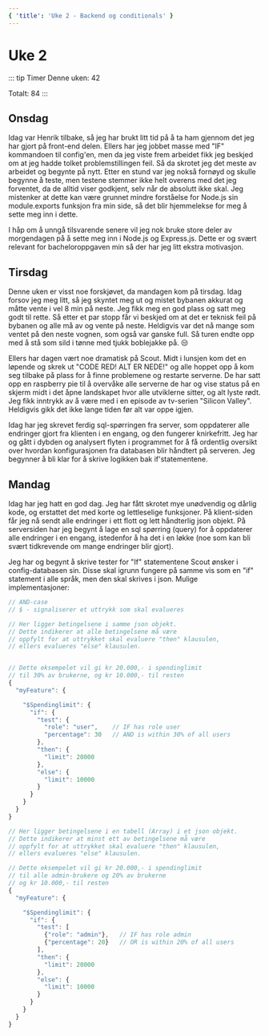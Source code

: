 ```yaml
---
{ 'title': 'Uke 2 - Backend og conditionals' }
---
```


# Uke 2

::: tip Timer
Denne uken: 42

Totalt: 84
:::

## Onsdag

Idag var Henrik tilbake, så jeg har brukt litt tid på å ta ham gjennom det jeg har gjort på front-end delen.
Ellers har jeg jobbet masse med "IF" kommandoen til config'en, men da jeg viste frem arbeidet fikk jeg beskjed om at jeg hadde tolket problemstillingen feil. Så da skrotet jeg det meste av arbeidet og begynte på nytt. Etter en stund var jeg nokså fornøyd og skulle begynne å teste, men testene stemmer ikke helt overens med det jeg forventet, da de alltid viser godkjent, selv når de absolutt ikke skal. Jeg mistenker at dette kan være grunnet mindre forståelse for Node.js sin module.exports funksjon fra min side, så det blir hjemmelekse for meg å sette meg inn i dette.

I håp om å unngå tilsvarende senere vil jeg nok bruke store deler av morgendagen på å sette meg inn i Node.js og Express.js. Dette er og svært relevant for bacheloroppgaven min så der har jeg litt ekstra motivasjon.

## Tirsdag

Denne uken er visst noe forskjøvet, da mandagen kom på tirsdag.
Idag forsov jeg meg litt, så jeg skyntet meg ut og mistet bybanen akkurat og måtte vente i vel 8 min på neste. Jeg fikk meg en god plass og satt meg godt til rette. Så etter et par stopp får vi beskjed om at det er teknisk feil på bybanen og alle må av og vente på neste. Heldigvis var det nå mange som ventet på den neste vognen, som også var ganske full. Så turen endte opp med å stå som sild i tønne med tjukk boblejakke på. :unamused:

Ellers har dagen vært noe dramatisk på Scout. Midt i lunsjen kom det en løpende og skrek ut "CODE RED! ALT ER NEDE!" og alle hoppet opp å kom seg tilbake på plass for å finne problemene og restarte serverne. De har satt opp en raspberry pie til å overvåke alle serverne de har og vise status på en skjerm midt i det åpne landskapet hvor alle utviklerne sitter, og alt lyste rødt. Jeg fikk inntrykk av å være med i en episode av tv-serien "Silicon Valley". Heldigvis gikk det ikke lange tiden før alt var oppe igjen.

Idag har jeg skrevet ferdig sql-spørringen fra server, som oppdaterer alle endringer gjort fra klienten i en engang, og den fungerer knirkefritt.
Jeg har og gått i dybden og analysert flyten i programmet for å få ordentlig oversikt over hvordan konfigurasjonen fra databasen blir håndtert på serveren. Jeg begynner å bli klar for å skrive logikken bak if'statementene.

## Mandag

Idag har jeg hatt en god dag. Jeg har fått skrotet mye unødvendig og dårlig kode, og erstattet det med korte og lettleselige funksjoner.
På klient-siden får jeg nå sendt alle endringer i ett flott og lett håndterlig json objekt. På serversiden har jeg begynt å lage en sql spørring (query) for å oppdaterer alle endringer i en engang, istedenfor å ha det i en løkke (noe som kan bli svært tidkrevende om mange endringer blir gjort).

Jeg har og begynt å skrive tester for "If" statementene Scout ønsker i config-databasen sin. Disse skal igrunn fungere på samme vis som en "if" statement i alle språk, men den skal skrives i json.
Mulige implementasjoner:

```js
// AND-case
// $ - signaliserer et uttrykk som skal evalueres

// Her ligger betingelsene i samme json objekt.
// Dette indikerer at alle betingelsene må være
// oppfylt for at uttrykket skal evaluere "then" klausulen,
// ellers evalueres "else" klausulen.


// Dette eksempelet vil gi kr 20.000,- i spendinglimit
// til 30% av brukerne, og kr 10.000,- til resten
{
  "myFeature": {

    "$Spendinglimit": {
      "if": {
        "test": {
          "role": "user",    // IF has role user
          "percentage": 30   // AND is within 30% of all users
        },
        "then": {
          "limit": 20000
        },
        "else": {
          "limit": 10000
        }
      }
    }
  }
}
```

```js
// Her ligger betingelsene i en tabell (Array) i et json objekt.
// Dette indikerer at minst ett av betingelsene må være
// oppfylt for at uttrykket skal evaluere "then" klausulen,
// ellers evalueres "else" klausulen.

// Dette eksempelet vil gi kr 20.000,- i spendinglimit
// til alle admin-brukere og 20% av brukerne
// og kr 10.000,- til resten
{
  "myFeature": {

    "$Spendinglimit": {
      "if": {
        "test": [
          {"role": "admin"},   // IF has role admin
          {"percentage": 20}   // OR is within 20% of all users
        ],
        "then": {
          "limit": 20000
        },
        "else": {
          "limit": 10000
        }
      }
    }
  }
}
```
